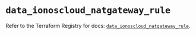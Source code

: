 # `data_ionoscloud_natgateway_rule`

Refer to the Terraform Registry for docs: [`data_ionoscloud_natgateway_rule`](https://registry.terraform.io/providers/ionos-cloud/ionoscloud/6.7.4/docs/data-sources/natgateway_rule).
